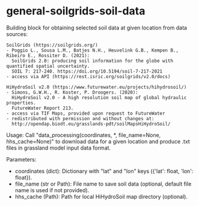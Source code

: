 # general-soilgrids-soil-data
Building block for obtaining selected soil data at given location from data sources:

    SoilGrids (https://soilgrids.org/)
    - Poggio L., Sousa L.M., Batjes N.H., Heuvelink G.B., Kempen B., Ribeiro E., Rossiter D. (2021):
      SoilGrids 2.0: producing soil information for the globe with quantified spatial uncertainty.
      SOIL 7: 217‑240. https://doi.org/10.5194/soil-7-217-2021
    - access via API (https://rest.isric.org/soilgrids/v2.0/docs)

    HiHydroSoil v2.0 (https://www.futurewater.eu/projects/hihydrosoil/)
    - Simons, G.W.H., R. Koster, P. Droogers. (2020):
      HiHydroSoil v2.0 - A high resolution soil map of global hydraulic properties.
      FutureWater Report 213.
    - access via TIF Maps, provided upon request to FutureWater
    - redistributed with permission and without changes at:
      http://opendap.biodt.eu/grasslands-pdt/soilMapsHiHydroSoil/

Usage:
   Call "data_processing(coordinates, *, file_name=None, hhs_cache=None)" 
   to download data for a given location and produce .txt files in grassland model input data format.

   Parameters:
   - coordinates (dict): Dictionary with "lat" and "lon" keys ({'lat': float, 'lon': float}).
   - file_name (str or Path): File name to save soil data (optional, default file name is used if not provided).
   - hhs_cache (Path): Path for local HiHydroSoil map directory (optional).